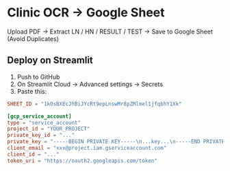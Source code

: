 # Clinic OCR → Google Sheet

Upload PDF → Extract LN / HN / RESULT / TEST → Save to Google Sheet (Avoid Duplicates)

## Deploy on Streamlit
1. Push to GitHub
2. On Streamlit Cloud → Advanced settings → Secrets
3. Paste this:

```toml
SHEET_ID = "1kOsBXEcJhBiJYcRt9epLnswMr8pZMlmel1jfqbhY1Xk"

[gcp_service_account]
type = "service_account"
project_id = "YOUR_PROJECT"
private_key_id = "..."
private_key = "-----BEGIN PRIVATE KEY-----\n...key...\n-----END PRIVATE KEY-----\n"
client_email = "xxx@project.iam.gserviceaccount.com"
client_id = "..."
token_uri = "https://oauth2.googleapis.com/token"
